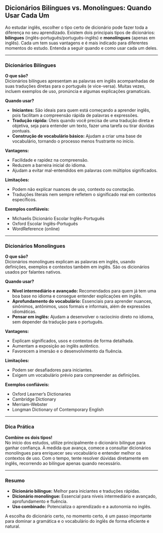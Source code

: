 
## Dicionários Bilíngues vs. Monolíngues: Quando Usar Cada Um

Ao estudar inglês, escolher o tipo certo de dicionário pode fazer toda a diferença no seu aprendizado. Existem dois principais tipos de dicionários: **bilíngues** (inglês-português/português-inglês) e **monolíngues** (apenas em inglês). Cada um tem suas vantagens e é mais indicado para diferentes momentos do estudo. Entenda a seguir quando e como usar cada um deles.

---

### Dicionários Bilíngues

**O que são?**  
Dicionários bilíngues apresentam as palavras em inglês acompanhadas de suas traduções diretas para o português (e vice-versa). Muitas vezes, incluem exemplos de uso, pronúncia e algumas explicações gramaticais.

**Quando usar?**
- **Iniciantes:** São ideais para quem está começando a aprender inglês, pois facilitam a compreensão rápida de palavras e expressões.
- **Tradução rápida:** Úteis quando você precisa de uma tradução direta e objetiva, seja para entender um texto, fazer uma tarefa ou tirar dúvidas pontuais.
- **Construção de vocabulário básico:** Ajudam a criar uma base de vocabulário, tornando o processo menos frustrante no início.

**Vantagens:**
- Facilidade e rapidez na compreensão.
- Reduzem a barreira inicial do idioma.
- Ajudam a evitar mal-entendidos em palavras com múltiplos significados.

**Limitações:**
- Podem não explicar nuances de uso, contexto ou conotação.
- Traduções literais nem sempre refletem o significado real em contextos específicos.

**Exemplos confiáveis:**
- Michaelis Dicionário Escolar Inglês-Português
- Oxford Escolar Inglês-Português
- WordReference (online)

---

### Dicionários Monolíngues

**O que são?**  
Dicionários monolíngues explicam as palavras em inglês, usando definições, exemplos e contextos também em inglês. São os dicionários usados por falantes nativos.

**Quando usar?**
- **Nível intermediário e avançado:** Recomendados para quem já tem uma boa base no idioma e consegue entender explicações em inglês.
- **Aprofundamento do vocabulário:** Essenciais para aprender nuances, sinônimos, antônimos, usos formais e informais, além de expressões idiomáticas.
- **Pensar em inglês:** Ajudam a desenvolver o raciocínio direto no idioma, sem depender da tradução para o português.

**Vantagens:**
- Explicam significados, usos e contextos de forma detalhada.
- Aumentam a exposição ao inglês autêntico.
- Favorecem a imersão e o desenvolvimento da fluência.

**Limitações:**
- Podem ser desafiadores para iniciantes.
- Exigem um vocabulário prévio para compreender as definições.

**Exemplos confiáveis:**
- Oxford Learner’s Dictionaries
- Cambridge Dictionary
- Merriam-Webster
- Longman Dictionary of Contemporary English

---

### Dica Prática

**Combine os dois tipos!**  
No início dos estudos, utilize principalmente o dicionário bilíngue para ganhar confiança. À medida que avança, comece a consultar dicionários monolíngues para enriquecer seu vocabulário e entender melhor os contextos de uso. Com o tempo, tente resolver dúvidas diretamente em inglês, recorrendo ao bilíngue apenas quando necessário.

---

### Resumo

- **Dicionário bilíngue:** Melhor para iniciantes e traduções rápidas.
- **Dicionário monolíngue:** Essencial para níveis intermediário e avançado, aprofundamento e fluência.
- **Uso combinado:** Potencializa o aprendizado e a autonomia no inglês.

A escolha do dicionário certo, no momento certo, é um passo importante para dominar a gramática e o vocabulário do inglês de forma eficiente e natural.
```
